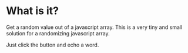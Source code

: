 What is it?
=====================

Get a random value out of a javascript array.
This is a very tiny and small solution for a 
randomizing javascript array.

Just click the button and echo a word.



